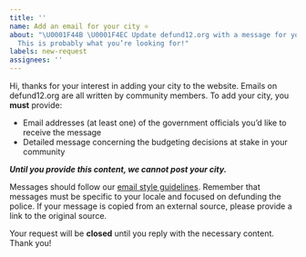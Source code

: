 ```yaml
---
title: ''
name: Add an email for your city ⭐️
about: "\U0001F44B \U0001F4EC Update defund12.org with a message for your community.
  This is probably what you’re looking for!"
labels: new-request
assignees: ''
---
```


Hi, thanks for your interest in adding your city to the website. Emails on defund12.org are all written by community members. To add your city, you **must** provide:

- Email addresses (at least one) of the government officials you’d like to receive the message
- Detailed message concerning the budgeting decisions at stake in your community

**_Until you provide this content, we cannot post your city._**

Messages should follow our [email style guidelines](https://github.com/defund12/defund12.org/blob/gh-pages/EMAIL_TEMPLATE_STYLE_GUIDE.md). Remember that messages must be specific to your locale and focused on defunding the police. If your message is copied from an external source, please provide a link to the original source.

Your request will be **closed** until you reply with the necessary content. Thank you!
